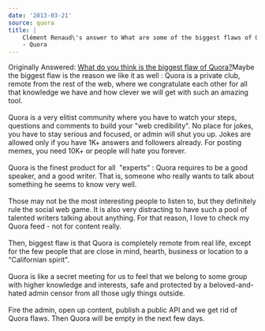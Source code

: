 ```yaml
---
date: '2013-03-21'
source: quora
title: |
    Clément Renaud\'s answer to What are some of the biggest flaws of Quora?
    - Quora
---
```


Originally Answered: [What do you think is the biggest flaw of
Quora?](http://quora.com/What-do-you-think-is-the-biggest-flaw-of-Quora?no_redirect=1)Maybe
the biggest flaw is the reason we like it as well : Quora is a private
club, remote from the rest of the web, where we congratulate each other
for all that knowledge we have and how clever we will get with such an
amazing tool.\
\
Quora is a very elitist community where you have to watch your steps,
questions and comments to build your \"web credibility\". No place for
jokes, you have to stay serious and focused, or admin will shut you up.
Jokes are allowed only if you have 1K+ answers and followers already.
For posting memes, you need 10K+ or people will hate you forever.\
\
Quora is the finest product for all  \"experts\" : Quora requires to be
a good speaker, and a good writer. That is, someone who really wants to
talk about something he seems to know very well.\
\
Those may not be the most interesting people to listen to, but they
definitely rule the social web game. It is also very distracting to have
such a pool of talented writers talking about anything. For that reason,
I love to check my Quora feed - not for content really.\
\
Then, biggest flaw is that Quora is completely remote from real life,
except for the few people that are close in mind, hearth, business or
location to a \"Californian spirit\".\
\
Quora is like a secret meeting for us to feel that we belong to some
group with higher knowledge and interests, safe and protected by a
beloved-and-hated admin censor from all those ugly things outside.\
 \
Fire the admin, open up content, publish a public API and we get rid of
Quora flaws. Then Quora will be empty in the next few days.
